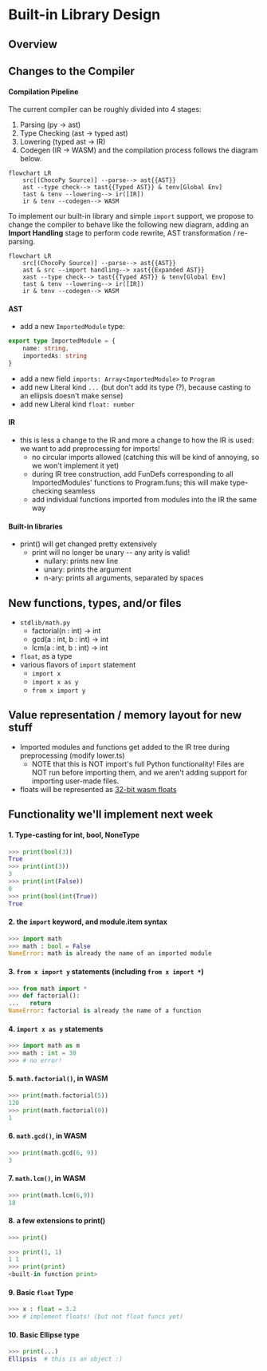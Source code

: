 # Built-in Library Design

## Overview


## Changes to the Compiler

#### Compilation Pipeline

The current compiler can be roughly divided into 4 stages:
1. Parsing (py -> ast)
2. Type Checking (ast -> typed ast)
3. Lowering (typed ast -> IR)
4. Codegen (IR -> WASM)
and the compilation process follows the diagram below.

```mermaid
flowchart LR
    src[(ChocoPy Source)] --parse--> ast{{AST}}
    ast --type check--> tast{{Typed AST}} & tenv[Global Env]
    tast & tenv --lowering--> ir([IR])
    ir & tenv --codegen--> WASM
```
To implement our built-in library and simple `import` support, we propose to change the compiler to behave like the following new diagram, adding an **Import Handling** stage to perform code rewrite, AST transformation / re-parsing. 
```mermaid
flowchart LR
    src[(ChocoPy Source)] --parse--> ast{{AST}}
    ast & src --import handling--> xast{{Expanded AST}}
    xast --type check--> tast{{Typed AST}} & tenv[Global Env]
    tast & tenv --lowering--> ir([IR])
    ir & tenv --codegen--> WASM
```

#### AST
- add a new `ImportedModule` type:
```typescript
export type ImportedModule = {
    name: string,
    importedAs: string
}
```
- add a new field `imports: Array<ImportedModule>` to `Program`
- add new Literal kind `...` (but don't add its type (?), because casting to an ellipsis doesn't make sense)
- add new Literal kind `float: number`
#### IR
- this is less a change to the IR and more a change to how the IR is used: we want to add preprocessing for imports!
    - no circular imports allowed (catching this will be kind of annoying, so we won't implement it yet)
    - during IR tree construction, add FunDefs corresponding to all ImportedModules' functions to Program.funs; this will make type-checking seamless
    - add individual functions imported from modules into the IR the same way
#### Built-in libraries

- print() will get changed pretty extensively
    - print will no longer be unary -- any arity is valid!
        - nullary: prints new line
        - unary: prints the argument
        - n-ary: prints all arguments, separated by spaces


## New functions, types, and/or files
- `stdlib/math.py`
    - factorial(n : int) -> int
    - gcd(a : int, b : int) -> int
    - lcm(a : int, b : int) -> int
- `float`, as a type
- various flavors of `import` statement
    - `import x`
    - `import x as y`
    - `from x import y`

## Value representation / memory layout for new stuff
- Imported modules and functions get added to the IR tree during preprocessing (modify lower.ts)
    - NOTE that this is NOT import's full Python functionality! Files are NOT run before importing them, and we aren't adding support for importing user-made files.
- floats will be represented as [32-bit wasm floats](https://webassembly.github.io/spec/core/syntax/values.html#syntax-float)

## Functionality we'll implement next week
#### 1. Type-casting for int, bool, NoneType 

```python
>>> print(bool(3))
True
>>> print(int(3))
3
>>> print(int(False))
0
>>> print(bool(int(True))
True
```

#### 2. the `import` keyword, and module.item syntax
```python
>>> import math
>>> math : bool = False
NameError: math is already the name of an imported module
```

#### 3. `from x import y` statements (including `from x import *`)

```python
>>> from math import *
>>> def factorial():
...   return
NameError: factorial is already the name of a function
```

#### 4. `import x as y` statements

```python
>>> import math as m
>>> math : int = 30
>>> # no error!
```

#### 5. `math.factorial()`, in WASM

```python
>>> print(math.factorial(5))
120
>>> print(math.factorial(0))
1
```

#### 6. `math.gcd()`, in WASM

```python
>>> print(math.gcd(6, 9))
3
```

#### 7. `math.lcm()`, in WASM

```python
>>> print(math.lcm(6,9))
18
```

#### 8. a few extensions to print()
```python
>>> print()

>>> print(1, 1)
1 1
>>> print(print)
<built-in function print>
```

#### 9. Basic `float` Type

```python
>>> x : float = 3.2
>>> # implement floats! (but not float funcs yet)
```

#### 10. Basic Ellipse type

```python
>>> print(...)
Ellipsis  # this is an object :)
```

